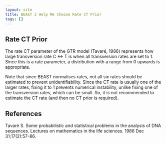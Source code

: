 ```yaml
---
layout: site
title: BEAST 2 Help Me Choose Rate CT Prior
tags: []
---
```


## Rate CT Prior

The rate CT parameter of the GTR model (Tavaré, 1986) represents how large transversion rate C <-> T is when all transversion rates are set to 1. 
Since this is a rate parameter, a distribution with a range from 0 upwards is appropriate.

Note that since BEAST normalises rates, not all six rates should be estimated to prevent unidentifiability.
Since the CT rate is usually one of the larger rates, fixing it to 1 prevents numerical instability, unlike fixing one of the transversion rates, which can be small.
So, it is not recommended to estimate the CT rate (and then no CT prior is required).


## References 

Tavaré S. Some probabilistic and statistical problems in the analysis of DNA sequences. Lectures on mathematics in the life sciences. 1986 Dec 31;17(2):57-86.
